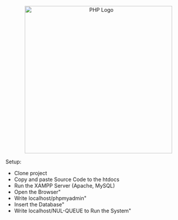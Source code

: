 <p align="center"><a href="https://www.php.net/" target="_blank"><img src="https://upload.wikimedia.org/wikipedia/commons/2/27/PHP-logo.svg" width="400" alt="PHP Logo"></a></p>

Setup: 

<ul>
<li> Clone project</li>
<li> Copy and paste Source Code to the htdocs</li>
<li> Run the XAMPP Server (Apache, MySQL)</li>
<li> Open the Browser"</li>
<li> Write localhost/phpmyadmin"</li>
<li> Insert the Database"</li>
<li> Write localhost/NUL-QUEUE to Run the System"</li>
</ul>

